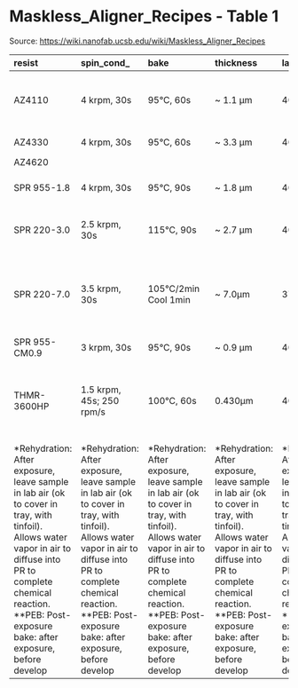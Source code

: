 # Maskless_Aligner_Recipes - Table 1

Source: https://wiki.nanofab.ucsb.edu/wiki/Maskless_Aligner_Recipes

| resist                                                                                                                                                                                                                           | spin_cond_                                                                                                                                                                                                                       | bake                                                                                                                                                                                                                             | thickness                                                                                                                                                                                                                        | laser__nm_                                                                                                                                                                                                                       | exposure_dose__mj_cm2_                                                                                                                                                                                                           | defocus                                                                                                                                                                                                                          | rehydrate_                                                                                                                                                                                                                       | peb__                                                                                                                                                                                                                            | developer                                                                                                                                                                                                                        | developer_time                                                                                                                                                                                                                   | comments                                                                                                                                                                                                                         |
|:---------------------------------------------------------------------------------------------------------------------------------------------------------------------------------------------------------------------------------|:---------------------------------------------------------------------------------------------------------------------------------------------------------------------------------------------------------------------------------|:---------------------------------------------------------------------------------------------------------------------------------------------------------------------------------------------------------------------------------|:---------------------------------------------------------------------------------------------------------------------------------------------------------------------------------------------------------------------------------|:---------------------------------------------------------------------------------------------------------------------------------------------------------------------------------------------------------------------------------|:---------------------------------------------------------------------------------------------------------------------------------------------------------------------------------------------------------------------------------|:---------------------------------------------------------------------------------------------------------------------------------------------------------------------------------------------------------------------------------|:---------------------------------------------------------------------------------------------------------------------------------------------------------------------------------------------------------------------------------|:---------------------------------------------------------------------------------------------------------------------------------------------------------------------------------------------------------------------------------|:---------------------------------------------------------------------------------------------------------------------------------------------------------------------------------------------------------------------------------|:---------------------------------------------------------------------------------------------------------------------------------------------------------------------------------------------------------------------------------|:---------------------------------------------------------------------------------------------------------------------------------------------------------------------------------------------------------------------------------|
| AZ4110                                                                                                                                                                                                                           | 4 krpm, 30s                                                                                                                                                                                                                      | 95°C, 60s                                                                                                                                                                                                                        | ~ 1.1 µm                                                                                                                                                                                                                         | 405                                                                                                                                                                                                                              | 240                                                                                                                                                                                                                              | 5                                                                                                                                                                                                                                |                                                                                                                                                                                                                                  | none                                                                                                                                                                                                                             | AZ400K:DI 1:4                                                                                                                                                                                                                    | 50s                                                                                                                                                                                                                              | Used HIMT design (good for isolated lines 0.8-1um)                                                                                                                                                                               |
| AZ4330                                                                                                                                                                                                                           | 4 krpm, 30s                                                                                                                                                                                                                      | 95°C, 60s                                                                                                                                                                                                                        | ~ 3.3 µm                                                                                                                                                                                                                         | 405                                                                                                                                                                                                                              | 320                                                                                                                                                                                                                              | 6                                                                                                                                                                                                                                |                                                                                                                                                                                                                                  | none                                                                                                                                                                                                                             | AZ400K:DI 1:4                                                                                                                                                                                                                    | 90s                                                                                                                                                                                                                              | Used HIMT design                                                                                                                                                                                                                 |
| AZ4620                                                                                                                                                                                                                           |                                                                                                                                                                                                                                  |                                                                                                                                                                                                                                  |                                                                                                                                                                                                                                  |                                                                                                                                                                                                                                  |                                                                                                                                                                                                                                  |                                                                                                                                                                                                                                  |                                                                                                                                                                                                                                  |                                                                                                                                                                                                                                  |                                                                                                                                                                                                                                  |                                                                                                                                                                                                                                  |                                                                                                                                                                                                                                  |
| SPR 955-1.8                                                                                                                                                                                                                      | 4 krpm, 30s                                                                                                                                                                                                                      | 95°C, 90s                                                                                                                                                                                                                        | ~ 1.8 µm                                                                                                                                                                                                                         | 405                                                                                                                                                                                                                              | 210                                                                                                                                                                                                                              | 10                                                                                                                                                                                                                               |                                                                                                                                                                                                                                  | 110°C, 90s                                                                                                                                                                                                                       | AZ300MIF                                                                                                                                                                                                                         | 60s                                                                                                                                                                                                                              | Used UCSB design (1um dense lines)                                                                                                                                                                                               |
| SPR 220-3.0                                                                                                                                                                                                                      | 2.5 krpm, 30s                                                                                                                                                                                                                    | 115°C, 90s                                                                                                                                                                                                                       | ~ 2.7 µm                                                                                                                                                                                                                         | 405                                                                                                                                                                                                                              | 325                                                                                                                                                                                                                              | - 4                                                                                                                                                                                                                              |                                                                                                                                                                                                                                  | 115°C, 90s                                                                                                                                                                                                                       | AZ300MIF                                                                                                                                                                                                                         | 60s                                                                                                                                                                                                                              | Used HIMT design. 0.6-0.9µm line/space.                                                                                                                                                                                          |
| SPR 220-7.0                                                                                                                                                                                                                      | 3.5 krpm, 30s                                                                                                                                                                                                                    | 105°C/2min Cool 1min                                                                                                                                                                                                             | ~ 7.0µm                                                                                                                                                                                                                          | 375                                                                                                                                                                                                                              | ~550mJ                                                                                                                                                                                                                           | -20                                                                                                                                                                                                                              | >1hr                                                                                                                                                                                                                             | 115°C, 90s                                                                                                                                                                                                                       | AZ300MiF                                                                                                                                                                                                                         | 70s                                                                                                                                                                                                                              | Rehydration after exposure is necessary, to prevent bubbles at PEB.                                                                                                                                                              |
| SPR 955-CM0.9                                                                                                                                                                                                                    | 3 krpm, 30s                                                                                                                                                                                                                      | 95°C, 90s                                                                                                                                                                                                                        | ~ 0.9 µm                                                                                                                                                                                                                         | 405                                                                                                                                                                                                                              | 250                                                                                                                                                                                                                              | - 7                                                                                                                                                                                                                              |                                                                                                                                                                                                                                  | 110°C, 90s                                                                                                                                                                                                                       | AZ300MIF                                                                                                                                                                                                                         | 60s                                                                                                                                                                                                                              | Used HIMT design                                                                                                                                                                                                                 |
| THMR-3600HP                                                                                                                                                                                                                      | 1.5 krpm, 45s; 250 rpm/s                                                                                                                                                                                                         | 100°C, 60s                                                                                                                                                                                                                       | 0.430µm                                                                                                                                                                                                                          | 405                                                                                                                                                                                                                              | 180–220                                                                                                                                                                                                                          | -4                                                                                                                                                                                                                               |                                                                                                                                                                                                                                  | 100°C, 60s                                                                                                                                                                                                                       | AZ300MiF                                                                                                                                                                                                                         | 20s                                                                                                                                                                                                                              | ~0.4nm line/space: lower dose for clear-field, higher dose for dark-field.                                                                                                                                                       |
| *Rehydration: After exposure, leave sample in lab air (ok to cover in tray, with tinfoil). Allows water vapor in air to diffuse into PR to complete chemical reaction. **PEB: Post-exposure bake: after exposure, before develop | *Rehydration: After exposure, leave sample in lab air (ok to cover in tray, with tinfoil). Allows water vapor in air to diffuse into PR to complete chemical reaction. **PEB: Post-exposure bake: after exposure, before develop | *Rehydration: After exposure, leave sample in lab air (ok to cover in tray, with tinfoil). Allows water vapor in air to diffuse into PR to complete chemical reaction. **PEB: Post-exposure bake: after exposure, before develop | *Rehydration: After exposure, leave sample in lab air (ok to cover in tray, with tinfoil). Allows water vapor in air to diffuse into PR to complete chemical reaction. **PEB: Post-exposure bake: after exposure, before develop | *Rehydration: After exposure, leave sample in lab air (ok to cover in tray, with tinfoil). Allows water vapor in air to diffuse into PR to complete chemical reaction. **PEB: Post-exposure bake: after exposure, before develop | *Rehydration: After exposure, leave sample in lab air (ok to cover in tray, with tinfoil). Allows water vapor in air to diffuse into PR to complete chemical reaction. **PEB: Post-exposure bake: after exposure, before develop | *Rehydration: After exposure, leave sample in lab air (ok to cover in tray, with tinfoil). Allows water vapor in air to diffuse into PR to complete chemical reaction. **PEB: Post-exposure bake: after exposure, before develop | *Rehydration: After exposure, leave sample in lab air (ok to cover in tray, with tinfoil). Allows water vapor in air to diffuse into PR to complete chemical reaction. **PEB: Post-exposure bake: after exposure, before develop | *Rehydration: After exposure, leave sample in lab air (ok to cover in tray, with tinfoil). Allows water vapor in air to diffuse into PR to complete chemical reaction. **PEB: Post-exposure bake: after exposure, before develop | *Rehydration: After exposure, leave sample in lab air (ok to cover in tray, with tinfoil). Allows water vapor in air to diffuse into PR to complete chemical reaction. **PEB: Post-exposure bake: after exposure, before develop | *Rehydration: After exposure, leave sample in lab air (ok to cover in tray, with tinfoil). Allows water vapor in air to diffuse into PR to complete chemical reaction. **PEB: Post-exposure bake: after exposure, before develop | *Rehydration: After exposure, leave sample in lab air (ok to cover in tray, with tinfoil). Allows water vapor in air to diffuse into PR to complete chemical reaction. **PEB: Post-exposure bake: after exposure, before develop |
